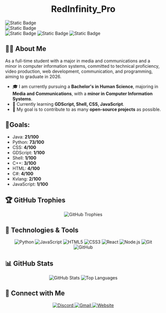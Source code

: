 <h1 align="center">RedInfinity_Pro</h1>

<div class="brick-container">
  <div class="brick-row">
    <img alt="Static Badge" src="https://img.shields.io/badge/Github-Follow%20Me-white?style=for-the-badge&logo=github&link=https%3A%2F%2Fgithub.com%2FRedInfinityPro">
  </div>

  <div class="brick-row">
    <img alt="Static Badge" src="https://img.shields.io/badge/Stack%20Overflow-Follow%20Me-white?style=for-the-badge&logo=stackoverflow">
  </div>
  
  <div class="brick-row">
    <img alt="Static Badge" src="https://img.shields.io/badge/Bluesky-Follow%20Me-white?style=for-the-badge&logo=bluesky">
    <img alt="Static Badge" src="https://img.shields.io/badge/Soundcloud-Follow%20Me-white?style=for-the-badge&logo=Soundcloud">
    <img alt="Static Badge" src="https://img.shields.io/badge/Reddit-Follow%20Me-white?style=for-the-badge&logo=reddit">
  </div>
</div>

## 🙋‍♂️ About Me
<p>
  As a full-time student with a major in media and communications and a minor in computer information systems, committed to technical proficiency, video production, web development, communication, and programming, aiming to graduate in 2026.
</p>

- 🎓 I am currently pursuing a **Bachelor's in Human Science**, majoring in **Media and Communications**, with a **minor in Computer Information Systems**.  
- 🌱 Currently learning **GDScript, Shell, CSS, JavaScript**.  
- 🎯 My goal is to contribute to as many **open-source projects** as possible.  

## 🎯Goals:

- Java: **21/100**
- Python: **73/100**
- CSS: **4/100**
- GDScript: **1/100**
- Shell: **1/100**
- C++: **3/100**
- HTML: **4/100**
- C#: **4/100**
- Kvlang: **2/100**
- JavaScript: **1/100**

## 🏆 GitHub Trophies

<p align="center">
  <img src="https://github-profile-trophy.vercel.app/?username=RedInfinityPro&theme=radical" alt="GitHub Trophies">
</p>

## 🚀 Technologies & Tools  
<p align="center">
  <img src="https://img.shields.io/badge/-Python-333333?style=flat&logo=python" alt="Python">
  <img src="https://img.shields.io/badge/-JavaScript-333333?style=flat&logo=javascript" alt="JavaScript">
  <img src="https://img.shields.io/badge/-HTML5-333333?style=flat&logo=html5" alt="HTML5">
  <img src="https://img.shields.io/badge/-CSS3-333333?style=flat&logo=css3" alt="CSS3">
  <img src="https://img.shields.io/badge/-React-333333?style=flat&logo=react" alt="React">
  <img src="https://img.shields.io/badge/-Node.js-333333?style=flat&logo=node.js" alt="Node.js">
  <img src="https://img.shields.io/badge/-Git-333333?style=flat&logo=git" alt="Git">
  <img src="https://img.shields.io/badge/-GitHub-333333?style=flat&logo=github" alt="GitHub">
</p>

## 📊 GitHub Stats

<p align="center">
  <img src="https://github-readme-stats.vercel.app/api?username=RedInfinityPro&show_icons=true&theme=radical" alt="GitHub Stats">
  <img src="https://github-readme-stats.vercel.app/api/top-langs/?username=RedInfinityPro&layout=compact&theme=radical" alt="Top Languages">
</p>

## 🔗 Connect with Me

<p align="center">
  <a href="https://discord.com/channels/RedInfinity_Pro">
    <img src="https://img.shields.io/badge/-Discord-333333?style=flat&logo=discord" alt="Discord">
  </a>
  <a href="mailto:daniel.tower@lander.edu">
    <img src="https://img.shields.io/badge/-Gmail-333333?style=flat&logo=gmail" alt="Gmail">
  </a>
  <a href="https://danieltower101501.wixsite.com/my-site">
    <img src="https://img.shields.io/badge/-Website-333333?style=flat&logo=google-chrome" alt="Website">
  </a>
</p>
